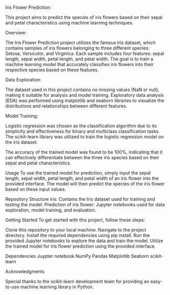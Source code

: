Iris Flower Prediction:

This project aims to predict the species of iris flowers based on their sepal and petal characteristics using machine learning techniques.

Overview:

The Iris Flower Prediction project utilizes the famous Iris dataset, which contains samples of iris flowers belonging to three different species: Setosa, Versicolor, and Virginica. Each sample includes four features: sepal length, sepal width, petal length, and petal width. The goal is to train a machine learning model that accurately classifies iris flowers into their respective species based on these features.

Data Exploration:

The dataset used in this project contains no missing values (NaN or null), making it suitable for analysis and model training. Exploratory data analysis (EDA) was performed using matplotlib and seaborn libraries to visualize the distributions and relationships between different features.

Model Training:

Logistic regression was chosen as the classification algorithm due to its simplicity and effectiveness for binary and multiclass classification tasks. The scikit-learn library was utilized to train the logistic regression model on the iris dataset.

The accuracy of the trained model was found to be 100%, indicating that it can effectively differentiate between the three iris species based on their sepal and petal characteristics.

Usage
To use the trained model for prediction, simply input the sepal length, sepal width, petal length, and petal width of an iris flower into the provided interface. The model will then predict the species of the iris flower based on these input values.

Repository Structure
iris: Contains the Iris dataset used for training and testing the model.
Prediction of iris flower: Jupyter notebooks used for data exploration, model training, and evaluation.

Getting Started
To get started with this project, follow these steps:

Clone this repository to your local machine.
Navigate to the project directory.
Install the required dependencies using pip install.
Run the provided Jupyter notebooks to explore the data and train the model.
Utilize the trained model for iris flower prediction using the provided interface.

Dependencies
Juypter notebook
NumPy
Pandas
Matplotlib
Seaborn
scikit-learn


Acknowledgments

Special thanks to the scikit-learn development team for providing an easy-to-use machine learning library in Python.
